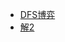 * [DFS博弈](https://blog.csdn.net/qq_40400202/article/details/81018053)
* [解2](https://blog.csdn.net/weixin_44307065/article/details/100751100)
